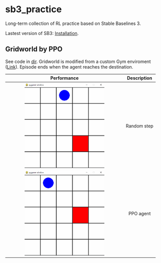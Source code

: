 # sb3_practice
Long-term collection of RL practice based on Stable Baselines 3.

Lastest version of SB3: [Installation](https://stable-baselines3.readthedocs.io/en/master/guide/install.html).

## Gridworld by PPO
See code in [dir](https://github.com/wwsyan/sb3_practice/tree/main/gridworld_ppo).
Gridworld is modified from a custom Gym enviroment ([Link](https://gymnasium.farama.org/tutorials/gymnasium_basics/environment_creation/)).
Episode ends when the agent reaches the destination.

| Performance | Description |
| :---------: | :---------: |
| <img src="images/gridworld_random.gif" width="70%" height="70%"> | Random step |
| <img src="images/gridworld_ppo.gif" width="70%" height="70%"> | PPO agent |











